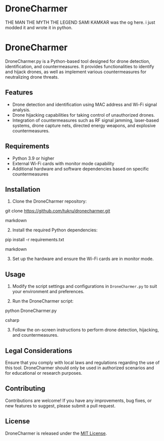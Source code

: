 # DroneCharmer

THE MAN THE MYTH THE LEGEND SAMI KAMKAR was the og here. i just modded it and wrote it in python.

# DroneCharmer

DroneCharmer.py is a Python-based tool designed for drone detection, identification, and countermeasures. It provides functionalities to identify and hijack drones, as well as implement various countermeasures for neutralizing drone threats.

## Features

- Drone detection and identification using MAC address and Wi-Fi signal analysis.
- Drone hijacking capabilities for taking control of unauthorized drones.
- Integration of countermeasures such as RF signal jamming, laser-based systems, drone capture nets, directed energy weapons, and explosive countermeasures.

## Requirements

- Python 3.9 or higher
- External Wi-Fi cards with monitor mode capability
- Additional hardware and software dependencies based on specific countermeasures

## Installation

1. Clone the DroneCharmer repository:

git clone https://github.com/tukru/dronecharmer.git

markdown


2. Install the required Python dependencies:

pip install -r requirements.txt

markdown


3. Set up the hardware and ensure the Wi-Fi cards are in monitor mode.

## Usage

1. Modify the script settings and configurations in `DroneCharmer.py` to suit your environment and preferences.

2. Run the DroneCharmer script:

python DroneCharmer.py

csharp


3. Follow the on-screen instructions to perform drone detection, hijacking, and countermeasures.

## Legal Considerations

Ensure that you comply with local laws and regulations regarding the use of this tool. DroneCharmer should only be used in authorized scenarios and for educational or research purposes.

## Contributing

Contributions are welcome! If you have any improvements, bug fixes, or new features to suggest, please submit a pull request.

## License

DroneCharmer is released under the [MIT License](LICENSE).

